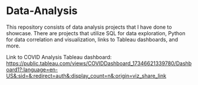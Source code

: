 # Data-Analysis

This repository consists of data analysis projects that I have done to showcase. There are projects that utilize SQL for data exploration, Python for data correlation and visualization, links to Tableau dashboards, and more. 

Link to COVID Analysis Tableau dashboard: https://public.tableau.com/views/COVIDDashboard_17346621339780/Dashboard1?:language=en-US&:sid=&:redirect=auth&:display_count=n&:origin=viz_share_link
